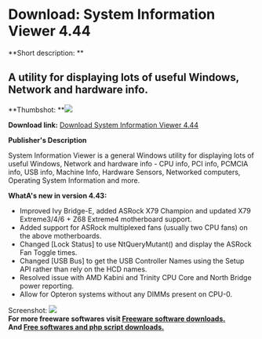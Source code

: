 # Download: System Information Viewer 4.44

**Short description: **

## A utility for displaying lots of useful Windows, Network and hardware info.

  
**Thumbshot: **![](http://www.freewarefiles.com/screenshot/siv_435_md.jpg)   
  
**Download link:** [Download System Information Viewer 4.44](http://freesoftwares.boysofts.com/SIV-System-Information-Viewer_program_21764.html)  
  

**Publisher's Description**  
  

System Information Viewer is a general Windows utility for displaying lots of
useful Windows, Network and hardware info - CPU info, PCI info, PCMCIA info,
USB info, Machine Info, Hardware Sensors, Networked computers, Operating
System Information and more.

**WhatA's new in version 4.43:**

  * Improved Ivy Bridge-E, added ASRock X79 Champion and updated X79 Extreme3/4/6 + Z68 Extreme4 motherboard support. 
  * Added support for ASRock multiplexed fans (usually two CPU fans) on the above motherboards. 
  * Changed [Lock Status] to use NtQueryMutant() and display the ASRock Fan Toggle times. 
  * Changed [USB Bus] to get the USB Controller Names using the Setup API rather than rely on the HCD names. 
  * Resolved issue with AMD Kabini and Trinity CPU Core and North Bridge power reporting. 
  * Allow for Opteron systems without any DIMMs present on CPU-0. 

  
  
Screenshot: ![](http://www.freewarefiles.com/screenshot/siv_435.jpg)  
**For more freeware softwares visit [Freeware software downloads.](http://freesoftwares.boysofts.com/)**   
**And [Free softwares and php script downloads.](http://www.boysofts.com/)**

